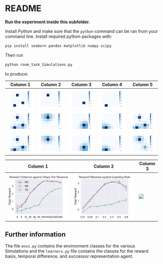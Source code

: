 # README

**Run the experiment inside this subfolder.**

Install Python and make sure that the `python` command can be ran from your command line.
Install required python packages with:

```bash
pip install seaborn pandas matplotlib numpy scipy
```

Then run

```bash
python room_task_Simulations.py
```

to produce:

| Column 1                                  | Column 2                                   | Column 3                                   | Column 4                                   | Column 5                                      |
| ----------------------------------------- | ------------------------------------------ | ------------------------------------------ | ------------------------------------------ | --------------------------------------------- |
| ![](figures/room_rcombined.png)           | ![](figures/room_r1.png)                   | ![](figures/room_r2.png)                   | ![](figures/room_r3.png)                   |                                               |
| ![](figures/TD_room_vf.png)               | ![](figures/RB_room_1vf.png)               | ![](figures/RB_room_2vf.png)               | ![](figures/RB_room_3vf.png)               | ![](figures/RB_room_comb_v.png)               |
| ![](figures/TD_room_vf_other_example.png) | ![](figures/RB_room_1vf_other_example.png) | ![](figures/RB_room_2vf_other_example.png) | ![](figures/RB_room_3vf_other_example.png) | ![](figures/RB_room_comb_v_other_example.png) |

| Column 1                                        | Column 2                                       | Column 3                                 |
| ----------------------------------------------- | ---------------------------------------------- | ---------------------------------------- |
| ![](figures/interval_steps_maze_combined_1.png) | ![](figures/learning_rate_maze_combined_6.png) | ![](figures/room_task_quadruple_0.1.png) |

## Further information

The file `envs.py` contains the environment classes for the various Simulations and the `learners.py` file contains the classes for the reward basis, temporal difference, and successor representation agent.
